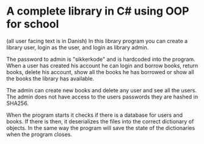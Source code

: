 # A complete library in C# using OOP for school
(all user facing text is in Danish)
In this library program you can create a library user, login as the user, and login as library admin.

The password to admin is "sikkerkode" and is hardcoded into the program.
When a user has created his account he can login and borrow books, return books, delete his account,
show all the books he has borrowed or show all the books the library has available.

The admin can create new books and delete any user and see all the users.
The admin does not have access to the users passwords they are hashed in SHA256.

When the program starts it checks if there is a database for users and books.
If there is then, it deserializes the files into the correct dictionary of objects.
In the same way the program will save the state of the dictionaries when the program closes.


